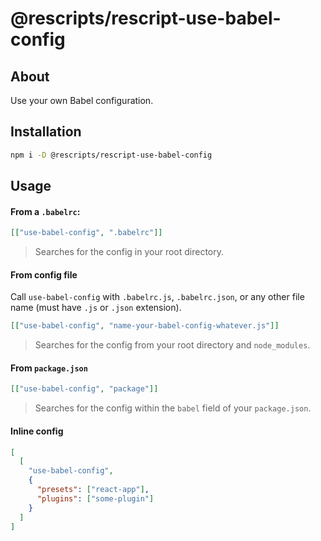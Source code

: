 # @rescripts/rescript-use-babel-config

## About

Use your own Babel configuration.

## Installation

```sh
npm i -D @rescripts/rescript-use-babel-config
```

## Usage

#### From a `.babelrc`:

```json
[["use-babel-config", ".babelrc"]]
```

> Searches for the config in your root directory.

#### From config file

Call `use-babel-config` with `.babelrc.js`, `.babelrc.json`, or any other file name (must have `.js` or `.json` extension).

```json
[["use-babel-config", "name-your-babel-config-whatever.js"]]
```

> Searches for the config from your root directory and `node_modules`.

#### From `package.json`

```json
[["use-babel-config", "package"]]
```

> Searches for the config within the `babel` field of your `package.json`.

#### Inline config

```json
[
  [
    "use-babel-config",
    {
      "presets": ["react-app"],
      "plugins": ["some-plugin"]
    }
  ]
]
```
